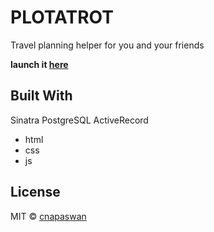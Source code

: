 # PLOTATROT 

  Travel planning helper for you and your friends
  
  **launch it [here](https://plotatrot.herokuapp.com/)**

## Built With

Sinatra
PostgreSQL
ActiveRecord
- html
- css
- js

## License

MIT © [cnapaswan](https://github.com/cnapaswan)

